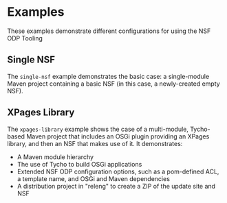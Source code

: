 # Examples

These examples demonstrate different configurations for using the NSF ODP Tooling

## Single NSF

The `single-nsf` example demonstrates the basic case: a single-module Maven project containing a basic NSF (in this case, a newly-created empty NSF).

## XPages Library

The `xpages-library` example shows the case of a multi-module, Tycho-based Maven project that includes an OSGi plugin providing an XPages library, and then an NSF that makes use of it. It demonstrates:

- A Maven module hierarchy
- The use of Tycho to build OSGi applications
- Extended NSF ODP configuration options, such as a pom-defined ACL, a template name, and OSGi and Maven dependencies
- A distribution project in "releng" to create a ZIP of the update site and NSF